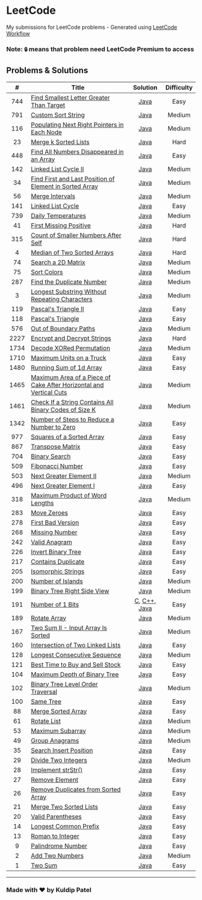 # LeetCode
My submissions for LeetCode problems - Generated using [LeetCode Workflow](./scripts)

### Note: `🔒` means that problem need LeetCode Premium to access

## Problems & Solutions
|  #  | Title | Solution | Difficulty |
|:---:|-----|:--------:|:----------:|
|744|[Find Smallest Letter Greater Than Target](./problems/744-find-smallest-letter-greater-than-target/)|[Java](./problems/744-find-smallest-letter-greater-than-target/solution.java)|Easy|
|791|[Custom Sort String](./problems/791-custom-sort-string/)|[Java](./problems/791-custom-sort-string/solution.java)|Medium|
|116|[Populating Next Right Pointers in Each Node](./problems/116-populating-next-right-pointers-in-each-node/)|[Java](./problems/116-populating-next-right-pointers-in-each-node/solution.java)|Medium|
|23|[Merge k Sorted Lists](./problems/23-merge-k-sorted-lists/)|[Java](./problems/23-merge-k-sorted-lists/solution.java)|Hard|
|448|[Find All Numbers Disappeared in an Array](./problems/448-find-all-numbers-disappeared-in-an-array/)|[Java](./problems/448-find-all-numbers-disappeared-in-an-array/solution.java)|Easy|
|142|[Linked List Cycle II](./problems/142-linked-list-cycle-ii/)|[Java](./problems/142-linked-list-cycle-ii/solution.java)|Medium|
|34|[Find First and Last Position of Element in Sorted Array](./problems/34-find-first-and-last-position-of-element-in-sorted-array/)|[Java](./problems/34-find-first-and-last-position-of-element-in-sorted-array/solution.java)|Medium|
|56|[Merge Intervals](./problems/56-merge-intervals/)|[Java](./problems/56-merge-intervals/solution.java)|Medium|
|141|[Linked List Cycle](./problems/141-linked-list-cycle/)|[Java](./problems/141-linked-list-cycle/solution.java)|Easy|
|739|[Daily Temperatures](./problems/739-daily-temperatures/)|[Java](./problems/739-daily-temperatures/solution.java)|Medium|
|41|[First Missing Positive](./problems/41-first-missing-positive/)|[Java](./problems/41-first-missing-positive/solution.java)|Hard|
|315|[Count of Smaller Numbers After Self](./problems/315-count-of-smaller-numbers-after-self/)|[Java](./problems/315-count-of-smaller-numbers-after-self/solution.java)|Hard|
|4|[Median of Two Sorted Arrays](./problems/4-median-of-two-sorted-arrays/)|[Java](./problems/4-median-of-two-sorted-arrays/solution.java)|Hard|
|74|[Search a 2D Matrix](./problems/74-search-a-2d-matrix/)|[Java](./problems/74-search-a-2d-matrix/solution.java)|Medium|
|75|[Sort Colors](./problems/75-sort-colors/)|[Java](./problems/75-sort-colors/solution.java)|Medium|
|287|[Find the Duplicate Number](./problems/287-find-the-duplicate-number/)|[Java](./problems/287-find-the-duplicate-number/solution.java)|Medium|
|3|[Longest Substring Without Repeating Characters](./problems/3-longest-substring-without-repeating-characters/)|[Java](./problems/3-longest-substring-without-repeating-characters/solution.java)|Medium|
|119|[Pascal's Triangle II](./problems/119-pascals-triangle-ii/)|[Java](./problems/119-pascals-triangle-ii/solution.java)|Easy|
|118|[Pascal's Triangle](./problems/118-pascals-triangle/)|[Java](./problems/118-pascals-triangle/solution.java)|Easy|
|576|[Out of Boundary Paths](./problems/576-out-of-boundary-paths/)|[Java](./problems/576-out-of-boundary-paths/solution.java)|Medium|
|2227|[Encrypt and Decrypt Strings](./problems/2227-encrypt-and-decrypt-strings/)|[Java](./problems/2227-encrypt-and-decrypt-strings/solution.java)|Hard|
|1734|[Decode XORed Permutation](/problems/1734-decode-xored-permutation/)|[Java](./problems/1734-decode-xored-permutation/solution.java)|Medium|
|1710|[Maximum Units on a Truck](./problems/1710-maximum-units-on-a-truck/)|[Java](./problems/1710-maximum-units-on-a-truck/solution.java)|Easy|
|1480|[Running Sum of 1d Array](./problems/1480-running-sum-of-1d-array/)|[Java](./problems/1480-running-sum-of-1d-array/solution.java)|Easy|
|1465|[Maximum Area of a Piece of Cake After Horizontal and Vertical Cuts](./problems/1465-maximum-area-of-a-piece-of-cake-after-horizontal-and-vertical-cuts/)|[Java](./problems/1465-maximum-area-of-a-piece-of-cake-after-horizontal-and-vertical-cuts/solution.java)|Medium|
|1461|[Check If a String Contains All Binary Codes of Size K](./problems/1461-check-if-a-string-contains-all-binary-codes-of-size-k/)|[Java](./problems/1461-check-if-a-string-contains-all-binary-codes-of-size-k/solution.java)|Medium|
|1342|[Number of Steps to Reduce a Number to Zero](./problems/1342-number-of-steps-to-reduce-a-number-to-zero/)|[Java](./problems/1342-number-of-steps-to-reduce-a-number-to-zero/solution.java)|Easy|
|977|[Squares of a Sorted Array](./problems/977-squares-of-a-sorted-array/)|[Java](./problems/977-squares-of-a-sorted-array/solution.java)|Easy|
|867|[Transpose Matrix](./problems/867-transpose-matrix/)|[Java](./problems/867-transpose-matrix/solution.java)|Easy|
|704|[Binary Search](./problems/704-binary-search/)|[Java](./problems/704-binary-search/solution.java)|Easy|
|509|[Fibonacci Number](./problems/509-fibonacci-number/)|[Java](./problems/509-fibonacci-number/solution.java)|Easy|
|503|[Next Greater Element II](./problems/503-next-greater-element-ii/)|[Java](./problems/503-next-greater-element-ii/solution.java)|Medium|
|496|[Next Greater Element I](./problems/496-next-greater-element-i/)|[Java](./problems/496-next-greater-element-i/solution.java)|Easy|
|318|[Maximum Product of Word Lengths](./problems/318-maximum-product-of-word-lengths/)|[Java](./problems/318-maximum-product-of-word-lengths/solution.java)|Medium|
|283|[Move Zeroes](./problems/283-move-zeroes/)|[Java](./problems/283-move-zeroes/solution.java)|Easy|
|278|[First Bad Version](./problems/278-first-bad-version/)|[Java](./problems/278-first-bad-version/solution.java)|Easy|
|268|[Missing Number](./problems/268-missing-number/)|[Java](./problems/268-missing-number/solution.java)|Easy|
|242|[Valid Anagram](./problems/242-valid-anagram/)|[Java](./problems/242-valid-anagram/solution.java)|Easy|
|226|[Invert Binary Tree](./problems/226-invert-binary-tree/)|[Java](./problems/226-invert-binary-tree/solution.java)|Easy|
|217|[Contains Duplicate](./problems/217-contains-duplicate/)|[Java](./problems/217-contains-duplicate/solution.java)|Easy|
|205|[Isomorphic Strings](./problems/205-isomorphic-strings/)|[Java](./problems/205-isomorphic-strings/solution.java)|Easy|
|200|[Number of Islands](./problems/200-number-of-islands/)|[Java](./problems/200-number-of-islands/solution.java)|Medium|
|199|[Binary Tree Right Side View](./problems/199-binary-tree-right-side-view/)|[Java](./problems/199-binary-tree-right-side-view/solution.java)|Medium|
|191|[Number of 1 Bits](./problems/191-number-of-1-bits/)|[C](./problems/191-number-of-1-bits/solution.c), [C++](./problems/191-number-of-1-bits/solution.cpp), [Java](./problems/191-number-of-1-bits/solution.java)|Easy|
|189|[Rotate Array](./problems/189-rotate-array/)|[Java](./problems/189-rotate-array/solution.java)|Medium|
|167|[Two Sum II - Input Array Is Sorted](./problems/167-two-sum-ii-input-array-is-sorted/)|[Java](./problems/167-two-sum-ii-input-array-is-sorted/solution.java)|Medium|
|160|[Intersection of Two Linked Lists](./problems/160-intersection-of-two-linked-lists/)|[Java](./problems/160-intersection-of-two-linked-lists/solution.java)|Easy|
|128|[Longest Consecutive Sequence](./problems/128-longest-consecutive-sequence/)|[Java](./problems/128-longest-consecutive-sequence/solution.java)|Medium|
|121|[Best Time to Buy and Sell Stock](./problems/121-best-time-to-buy-and-sell-stock/)|[Java](./problems/121-best-time-to-buy-and-sell-stock/solution.java)|Easy|
|104|[Maximum Depth of Binary Tree](./problems/104-maximum-depth-of-binary-tree/)|[Java](./problems/104-maximum-depth-of-binary-tree/solution.java)|Easy|
|102|[Binary Tree Level Order Traversal](./problems/102-binary-tree-level-order-traversal/)|[Java](./problems/102-binary-tree-level-order-traversal/solution.java)|Medium|
|100|[Same Tree](./problems/100-same-tree/)|[Java](./problems/100-same-tree/solution.java)|Easy|
|88|[Merge Sorted Array](./problems/88-merge-sorted-array/)|[Java](./problems/88-merge-sorted-array/solution.java)|Easy|
|61|[Rotate List](./problems/61-rotate-list/)|[Java](./problems/61-rotate-list/solution.java)|Medium|
|53|[Maximum Subarray](./problems/53-maximum-subarray/)|[Java](./problems/53-maximum-subarray/solution.java)|Medium|
|49|[Group Anagrams](./problems/49-group-anagrams/)|[Java](./problems/49-group-anagrams/solution.java)|Medium|
|35|[Search Insert Position](./problems/35-search-insert-position/)|[Java](./problems/35-search-insert-position/solution.java)|Easy|
|29|[Divide Two Integers](./problems/29-divide-two-integers/)|[Java](./problems/29-divide-two-integers/solution.java)|Medium|
|28|[Implement strStr()](./problems/28-implement-strstr/)|[Java](./problems/28-implement-strstr/solution.java)|Easy|
|27|[Remove Element](./problems/27-remove-element/)|[Java](./problems/27-remove-element/solution.java)|Easy|
|26|[Remove Duplicates from Sorted Array](./problems/26-remove-duplicates-from-sorted-array/)|[Java](./problems/26-remove-duplicates-from-sorted-array/solution.java)|Easy|
|21|[Merge Two Sorted Lists](./problems/21-merge-two-sorted-lists/)|[Java](./problems/21-merge-two-sorted-lists/solution.java)|Easy|
|20|[Valid Parentheses](./problems/20-valid-parentheses/)|[Java](./problems/20-valid-parentheses/solution.java)|Easy|
|14|[Longest Common Prefix](./problems/14-longest-common-prefix/)|[Java](./problems/14-longest-common-prefix/solution.java)|Easy|
|13|[Roman to Integer](./problems/13-roman-to-integer/)|[Java](./problems/13-roman-to-integer/solution.java)|Easy|
|9|[Palindrome Number](./problems/9-palindrome-number/)|[Java](./problems/9-palindrome-number/solution.java)|Easy|
|2|[Add Two Numbers](./problems/2-add-two-numbers/)|[Java](./problems/2-add-two-numbers/solution.java)|Medium|
|1|[Two Sum](./problems/1-two-sum/)|[Java](./problems/1-two-sum/solution.java)|Easy|
-----

### Made with ❤️ by Kuldip Patel